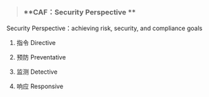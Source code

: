 > ### **CAF：Security Perspective **

Security Perspective：achieving risk, security, and compliance goals

1. 指令 Directive

2. 预防 Preventative
 
3. 监测 Detective

4. 响应 Responsive